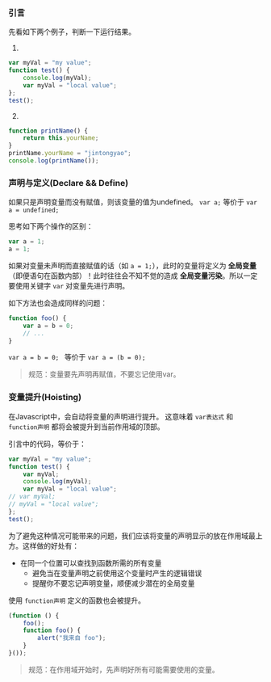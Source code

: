 ### 引言
先看如下两个例子，判断一下运行结果。

1.

```javascript
var myVal = "my value";
function test() {
    console.log(myVal);
	var myVal = "local value";
};
test();
```

2.

```javascript
function printName() {
	return this.yourName;
}
printName.yourName = "jintongyao";
console.log(printName());
```

### 声明与定义(Declare && Define)
如果只是声明变量而没有赋值，则该变量的值为undefined。
`var a;` 等价于 `var a = undefined;`

思考如下两个操作的区别：

```javascript
var a = 1;
a = 1;
```

如果对变量未声明而直接赋值的话（如 `a = 1;`），此时的变量将定义为 **全局变量**（即便语句在函数内部）！此时往往会不知不觉的造成 **全局变量污染**。所以一定要使用关键字 `var` 对变量先进行声明。

如下方法也会造成同样的问题：

```javascript
function foo() {
    var a = b = 0;
    // ...
}
```

`var a = b = 0; ` 等价于 `var a = (b = 0);`

> 规范：变量要先声明再赋值，不要忘记使用var。

### 变量提升(Hoisting)
在Javascript中，会自动将变量的声明进行提升。
这意味着 `var表达式` 和 `function声明` 都将会被提升到当前作用域的顶部。

引言中的代码，等价于：

```javascript
var myVal = "my value";
function test() {
	var myVal;
    console.log(myVal);
 	var myVal = "local value";
// var myVal;
// myVal = "local value";
};
test();
```

为了避免这种情况可能带来的问题，我们应该将变量的声明显示的放在作用域最上方。这样做的好处有：
- 在同一个位置可以查找到函数所需的所有变量
	- 避免当在变量声明之前使用这个变量时产生的逻辑错误
	- 提醒你不要忘记声明变量，顺便减少潜在的全局变量

使用 `function声明` 定义的函数也会被提升。

```javascript
(function () {
    foo();
    function foo() {
        alert("我来自 foo");
    }
}());
```

> 规范：在作用域开始时，先声明好所有可能需要使用的变量。
